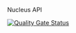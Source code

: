 Nucleus API

[![Quality Gate Status](https://sonarcloud.io/api/project_badges/measure?project=immanuelqrw_Nucleus-API&metric=alert_status)](https://sonarcloud.io/dashboard?id=immanuelqrw_Nucleus-API)
